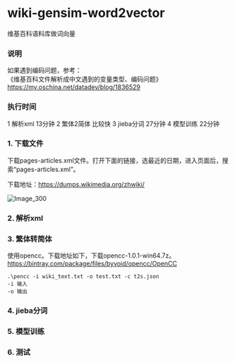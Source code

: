 # wiki-gensim-word2vector
维基百科语料库做词向量

### 说明

如果遇到编码问题，参考：        
《维基百科文件解析成中文遇到的变量类型、编码问题》                
https://my.oschina.net/datadev/blog/1836529

### 执行时间

1 解析xml  		13分钟
2 繁体2简体  	比较快
3 jieba分词 	27分钟
4 模型训练		22分钟	


### 1. 下载文件
下载pages-articles.xml文件。打开下面的链接，选最近的日期，进入页面后，搜索“pages-articles.xml”。

下载地址：https://dumps.wikimedia.org/zhwiki/

![Image_300](https://yqfile.alicdn.com/a447042ab05ac8f72b05514e1ee9eff09ea9ec40.png)

### 2. 解析xml


### 3. 繁体转简体
使用opencc。下载地址如下，下载opencc-1.0.1-win64.7z。
https://bintray.com/package/files/byvoid/opencc/OpenCC
```
.\pencc -i wiki_text.txt -o test.txt -c t2s.json
-i 输入
-o 输出
```
### 4. jieba分词    
### 5. 模型训练    
### 6. 测试    

